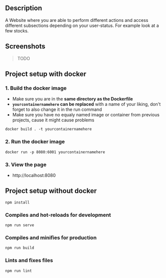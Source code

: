 ## Description
A Website where you are able to perform different actions and access different subsections depending on your user-status. For example look at a few stocks.
## Screenshots
> TODO
## Project setup with docker
### 1. Build the docker image
- Make sure you are in the **same directory as the Dockerfile**
- **`yourcontainernamehere` can be replaced** with a name of your liking, don't forget to also change it in the run command
- Make sure you have no equaly named image or container from previous projects, cause it might cause problems

```docker
docker build . -t yourcontainernamehere
```
### 2. Run the docker image

```docker
docker run -p 8080:6001 yourcontainernamehere
```
### 3. View the page
- http://localhost:8080

## Project setup without docker
```
npm install
```

### Compiles and hot-reloads for development
```
npm run serve
```

### Compiles and minifies for production
```
npm run build
```

### Lints and fixes files
```
npm run lint
```